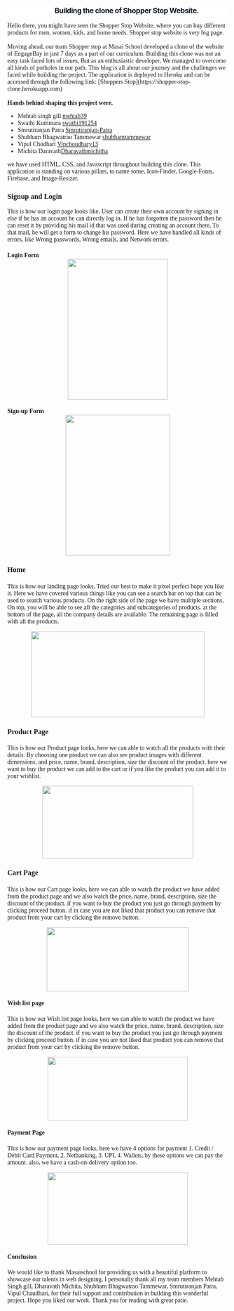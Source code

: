 <div><h3 style="--tw-ring-color: rgba(59, 130, 246, 0.5); --tw-ring-inset: var(--tw-empty, ); --tw-ring-offset-color: #fff; --tw-ring-offset-shadow: 0 0 #0000; --tw-ring-offset-width: 0px; --tw-ring-shadow: 0 0 #0000; --tw-shadow: 0 0 #0000; background-color: white; border-color: rgb(229, 231, 235); border-style: solid; border-width: 0px; box-sizing: border-box; color: #111827; font-family: Inter, ui-sans-serif, system-ui, -apple-system, BlinkMacSystemFont, &quot;Segoe UI&quot;, Roboto, &quot;Helvetica Neue&quot;, Arial, &quot;Noto Sans&quot;, sans-serif, &quot;Apple Color Emoji&quot;, &quot;Segoe UI Emoji&quot;, &quot;Segoe UI Symbol&quot;, &quot;Noto Color Emoji&quot;; letter-spacing: -0.5px; line-height: 1.2; margin: 0px; text-align: left;">&nbsp; &nbsp; &nbsp; &nbsp; &nbsp; &nbsp; &nbsp; &nbsp; &nbsp; &nbsp; &nbsp; &nbsp; &nbsp; &nbsp; &nbsp; &nbsp; Building the clone of Shopper Stop Website.</h3><div class="separator" style="clear: both;"><span style="font-family: Cambria, Cochin, Georgia, Times, &quot;Times New Roman&quot;, serif;"><br /></span></div><div class="separator" style="clear: both;"><span style="font-family: Cambria, Cochin, Georgia, Times, &quot;Times New Roman&quot;, serif;">Hello there, you might have seen the Shopper Stop Website, where you can buy different products for men, women, kids, and home needs. Shopper stop website is very big page.</span></div></div><div class="separator" style="clear: both;"><span style="font-family: Cambria, Cochin, Georgia, Times, &quot;Times New Roman&quot;, serif;"><br /></span></div><div class="separator" style="clear: both;"><span style="font-family: Cambria, Cochin, Georgia, Times, &quot;Times New Roman&quot;, serif;">Moving ahead, our team Shopper stop at Masai School developed a clone of the website of EngageBay in just 7 days as a part of our curriculum. Building this clone was not an easy task faced lots of issues, But as an enthusiastic developer, We managed to overcome all kinds of potholes in our path. This blog is all about our journey and the challenges we faced while building the project. 
  The application is deployed to Heroku and can be accessed through the following link:
[Shoppers Stop](https://shopper-stop-clone.herokuapp.com)</span></div><div class="separator" style="clear: both;"><span style="font-family: Cambria, Cochin, Georgia, Times, &quot;Times New Roman&quot;, serif;"><br /></span></div><div class="separator" style="clear: both;"><b style="font-family: Cambria, Cochin, Georgia, Times, &quot;Times New Roman&quot;, serif;">Hands behind shaping this project were.</b></div><div class="separator" style="clear: both;"><ul style="font-family: Cambria, Cochin, Georgia, Times, &quot;Times New Roman&quot;, serif;"><li>Mehtab singh gill&nbsp;<a href="https://github.com/mehtab39">mehtab39</a></li><li>Swathi Kummara&nbsp;<a href="https://github.com/swathi191254">swathi191254</a></li><li>Smrutiranjan Patra&nbsp;<a href="https://github.com/Smrutiranjan-Patra">Smrutiranjan-Patra</a></li><li>Shubham Bhagwatrao Tammewar&nbsp;<a href="https://github.com/shubhamtammewar">shubhamtammewar</a></li><li>Vipul Chodhari&nbsp;<a href="https://github.com/Vipchoudhary13">Vipchoudhary13</a></li><li>Michita Daravath<a href="https://github.com/Dharavathmichitha">Dharavathmichitha</a></li></ul><div><p style="font-family: Cambria, Cochin, Georgia, Times, &quot;Times New Roman&quot;, serif;">we have used HTML, CSS, and Javascript throughout building this clone. This application is standing on various pillars, to name some, Icon-Finder, Google-Fonts, Firebase, and Image-Resizer.</p><h3 style="font-family: Cambria, Cochin, Georgia, Times, &quot;Times New Roman&quot;, serif;">Signup and Login</h3><p style="font-family: Cambria, Cochin, Georgia, Times, &quot;Times New Roman&quot;, serif;">This is how our login page looks like, User can create their own account by signing in else if he has an account he can directly log in. If he has forgotten the password then he can reset it by providing his mail id that was used during creating an account there, To that mail, he will get a form to change his password. Here we have handled all kinds of errors, like Wrong passwords, Wrong emails, and Network errors.</p><h4 style="font-family: Cambria, Cochin, Georgia, Times, &quot;Times New Roman&quot;, serif;">Login Form<div class="separator" style="clear: both; text-align: center;"><a href="https://blogger.googleusercontent.com/img/a/AVvXsEiiHel1hMeYtRgmxmLVdPiUuOydC88jmY_wgBeiSnNIMehxRE9xLdwLRJ-sNI7YyxYJDb2EEyfU64--t4kWLsYIdONgm4m7E4t9Fnu45-LPffDEh7_mg3ioxNiA8JZjfAYHetPbJRDnKydoqDkgvwiEMm3s5tZM-byRyfpVTbATLLjmYmc6lR6oLF5V=s619" style="margin-left: 1em; margin-right: 1em;"><img border="0" data-original-height="619" data-original-width="441" height="320" src="https://blogger.googleusercontent.com/img/a/AVvXsEiiHel1hMeYtRgmxmLVdPiUuOydC88jmY_wgBeiSnNIMehxRE9xLdwLRJ-sNI7YyxYJDb2EEyfU64--t4kWLsYIdONgm4m7E4t9Fnu45-LPffDEh7_mg3ioxNiA8JZjfAYHetPbJRDnKydoqDkgvwiEMm3s5tZM-byRyfpVTbATLLjmYmc6lR6oLF5V=s320" width="228" /></a></div></h4><h4 style="font-family: Cambria, Cochin, Georgia, Times, &quot;Times New Roman&quot;, serif;">Sign-up Form<div class="separator" style="clear: both; text-align: center;"><a href="https://blogger.googleusercontent.com/img/a/AVvXsEgFxslvCrIPSY78QzHRaqod3tNYKi6dk_XAMOKv1po9yTW8FnZt5oQDt8KIaqMooh17c1ZIgQdKu2fFleXZ1iZaNNtvzosuZXRn8XmEAx-8aSSWPvqyv18OlkAofs3vVtt_M_rCfLJOe1pslvebs3Eslu3lGYssU_lFkZTwTg9zA-IPaX38dvSbstas=s603" style="margin-left: 1em; margin-right: 1em;"><img border="0" data-original-height="603" data-original-width="451" height="320" src="https://blogger.googleusercontent.com/img/a/AVvXsEgFxslvCrIPSY78QzHRaqod3tNYKi6dk_XAMOKv1po9yTW8FnZt5oQDt8KIaqMooh17c1ZIgQdKu2fFleXZ1iZaNNtvzosuZXRn8XmEAx-8aSSWPvqyv18OlkAofs3vVtt_M_rCfLJOe1pslvebs3Eslu3lGYssU_lFkZTwTg9zA-IPaX38dvSbstas=s320" width="239" /></a></div></h4><h3 style="font-family: Cambria, Cochin, Georgia, Times, &quot;Times New Roman&quot;, serif;">Home</h3><h4 style="font-family: Cambria, Cochin, Georgia, Times, &quot;Times New Roman&quot;, serif;"><div class="separator" style="clear: both; text-align: center;"><p style="font-weight: 400; text-align: start;">This is how our landing page looks, Tried our best to make it pixel perfect hope you like it. Here we have covered various things like you can see a search bar on top that can be used to search various products. On the right side of the page we have multiple sections, On top, you will be able to see all the categories and subcategories of products. at the bottom of the page, all the company details are available. The remaining page is filled with all the products.</p><div class="separator" style="clear: both; text-align: center;"><a href="https://blogger.googleusercontent.com/img/a/AVvXsEhB9z5weSDlzlbfFp9m7of-OV0L6l91Jy4q_51dGvEThNAnFvVq9IF8KR_lXne7LGyuTIeRm3BgTZazymPGUZAhZv3Bg4CGW4vnTXPKAreCSWh9Gczsbq1WJTHtTIvuk7isQyo9R1jIv97gqKPSYkmav0R0L9G1ogrEeP9CErVAuFOPt8Wmwazyg6tM=s1366" style="margin-left: 1em; margin-right: 1em;"><img border="0" data-original-height="768" data-original-width="1366" height="196" src="https://blogger.googleusercontent.com/img/a/AVvXsEhB9z5weSDlzlbfFp9m7of-OV0L6l91Jy4q_51dGvEThNAnFvVq9IF8KR_lXne7LGyuTIeRm3BgTZazymPGUZAhZv3Bg4CGW4vnTXPKAreCSWh9Gczsbq1WJTHtTIvuk7isQyo9R1jIv97gqKPSYkmav0R0L9G1ogrEeP9CErVAuFOPt8Wmwazyg6tM=w396-h196" width="396" /></a></div><p></p></div></h4><h3 style="font-family: Cambria, Cochin, Georgia, Times, &quot;Times New Roman&quot;, serif;">Product Page</h3><h4 style="font-family: Cambria, Cochin, Georgia, Times, &quot;Times New Roman&quot;, serif;"><div class="separator" style="clear: both; text-align: center;"><div class="separator" style="clear: both;"><p style="font-weight: 400; text-align: start;">This is how our Product page looks, here we can able to watch all the products with their details. By choosing one product we can also see product images with different dimensions, and price, name, brand, description, size the discount of the product. here we want to buy the product we can add to the cart or if you like the product you can add it to your wishlist.</p><img alt="" src="http://127.0.0.1:5500/public/blog.html" style="font-weight: 400; text-align: start;" /></div><div class="separator" style="clear: both; text-align: center;"><a href="https://blogger.googleusercontent.com/img/a/AVvXsEgRFHKB7N8UL3Noq17JGXUdN3C_hEgKvKhCc9XS5J1wuErMgOrh7o7V65Eogku0HNxrrc60OyfGk9HVRZqxbbK89nsskFVLnd9OG7spchOJkc0ASk5g_rShtoj1m9nDbxmkGAr11bdP0mUPTtFke6-EMSPt8-AiLxRjrrVcqoCZzsdyopnGrjklRgeh=s1352" style="margin-left: 1em; margin-right: 1em;"><img border="0" data-original-height="612" data-original-width="1352" height="165" src="https://blogger.googleusercontent.com/img/a/AVvXsEgRFHKB7N8UL3Noq17JGXUdN3C_hEgKvKhCc9XS5J1wuErMgOrh7o7V65Eogku0HNxrrc60OyfGk9HVRZqxbbK89nsskFVLnd9OG7spchOJkc0ASk5g_rShtoj1m9nDbxmkGAr11bdP0mUPTtFke6-EMSPt8-AiLxRjrrVcqoCZzsdyopnGrjklRgeh=w344-h165" width="344" /></a></div></div></h4><h3 style="font-family: Cambria, Cochin, Georgia, Times, &quot;Times New Roman&quot;, serif;">Cart Page</h3><h4 style="font-family: Cambria, Cochin, Georgia, Times, &quot;Times New Roman&quot;, serif;"><div class="separator" style="clear: both; text-align: center;"><p style="font-weight: 400; text-align: start;">This is how our Cart page looks, here we can able to watch the product we have added from the product page and we also watch the price, name, brand, description, size the discount of the product. if you want to buy the product you just go through payment by clicking proceed button. if in case you are not liked that product you can remove that product from your cart by clicking the remove button.</p><div class="separator" style="clear: both; text-align: center;"><a href="https://blogger.googleusercontent.com/img/a/AVvXsEhHazWpEww0PDHFoWiL57KdFRFyic2HFIAZ6W3D2dpbLbCARg_BHEtwZpFgE9o8wjKzIPzalxsjCVdsLN_X97oHj2c36RbjvJ75kCCaGXoqZHn6VwDatpDbAnQNb5R0RBumD1rM18FRbIGNXCyjOQpq3jwrmBnYWVcMRIhVXECuWFmLb7Mq8JtdYtkz=s1354" style="margin-left: 1em; margin-right: 1em;"><img border="0" data-original-height="619" data-original-width="1354" height="146" src="https://blogger.googleusercontent.com/img/a/AVvXsEhHazWpEww0PDHFoWiL57KdFRFyic2HFIAZ6W3D2dpbLbCARg_BHEtwZpFgE9o8wjKzIPzalxsjCVdsLN_X97oHj2c36RbjvJ75kCCaGXoqZHn6VwDatpDbAnQNb5R0RBumD1rM18FRbIGNXCyjOQpq3jwrmBnYWVcMRIhVXECuWFmLb7Mq8JtdYtkz=w324-h146" width="324" /></a></div><p></p></div></h4><h4 style="font-family: Cambria, Cochin, Georgia, Times, &quot;Times New Roman&quot;, serif;">Wish list page</h4><h4 style="font-family: Cambria, Cochin, Georgia, Times, &quot;Times New Roman&quot;, serif;"><div class="separator" style="clear: both; text-align: center;"><div class="separator" style="clear: both;"><p style="font-weight: 400; text-align: start;">This is how our Wish list page looks, here we can able to watch the product we have added from the product page and we also watch the price, name, brand, description, size the discount of the product. if you want to buy the product you just go through payment by clicking proceed button. if in case you are not liked that product you can remove that product from your cart by clicking the remove button.</p><div class="separator" style="clear: both; text-align: center;"><a href="https://blogger.googleusercontent.com/img/a/AVvXsEjSvHZwd1lENzsVPvzdM4Xnf-DgcOu3mN8uwkJnzJ2Mh3U0jClbo1QvAsRZuop-wfFOE1jGCwPPi0sN-P-vwtAfv16jAdb1iGHDZ5nHjf1TTxfwCXTrJasJAfWcOSQNdnCMGyBEXniaXsz2DT3A0lo4V6bD50l1Nw_mAoPGK_tsgpXJfq_encizEOgZ=s1354" style="margin-left: 1em; margin-right: 1em;"><img border="0" data-original-height="619" data-original-width="1354" height="146" src="https://blogger.googleusercontent.com/img/a/AVvXsEjSvHZwd1lENzsVPvzdM4Xnf-DgcOu3mN8uwkJnzJ2Mh3U0jClbo1QvAsRZuop-wfFOE1jGCwPPi0sN-P-vwtAfv16jAdb1iGHDZ5nHjf1TTxfwCXTrJasJAfWcOSQNdnCMGyBEXniaXsz2DT3A0lo4V6bD50l1Nw_mAoPGK_tsgpXJfq_encizEOgZ=s320" width="320" /></a></div></div></div></h4><h4 style="font-family: Cambria, Cochin, Georgia, Times, &quot;Times New Roman&quot;, serif;">Payment Page</h4><h4 style="font-family: Cambria, Cochin, Georgia, Times, &quot;Times New Roman&quot;, serif;"><div class="separator" style="clear: both; text-align: center;"><div class="separator" style="clear: both;"><p style="font-weight: 400; text-align: start;">This is how our payment page looks, here we have 4 options for payment 1. Credit / Debit Card Payment, 2. Netbanking, 3. UPI, 4. Wallets, by these options we can pay the amount. also, we have a cash-on-delivery option too.</p><div class="separator" style="clear: both; text-align: center;"><a href="https://blogger.googleusercontent.com/img/a/AVvXsEiNO-JIpjiroTLIgZtX4vZm2ezMIwJWustGY-YniQTrSVAc8Ysql45uQ5feKRtyCbdC58vxUstVGjzsHU4kyACpQEPxbIazh4HlQg_YTe7HZOvEt-vWhvrsvueKObl4OKSxywUlu5wO7H5Cna3GQ_Gd_-mgZycRAutudJL7Xa8sb2IwOTzoEPpW096E=s1348" style="margin-left: 1em; margin-right: 1em;"><img border="0" data-original-height="623" data-original-width="1348" height="165" src="https://blogger.googleusercontent.com/img/a/AVvXsEiNO-JIpjiroTLIgZtX4vZm2ezMIwJWustGY-YniQTrSVAc8Ysql45uQ5feKRtyCbdC58vxUstVGjzsHU4kyACpQEPxbIazh4HlQg_YTe7HZOvEt-vWhvrsvueKObl4OKSxywUlu5wO7H5Cna3GQ_Gd_-mgZycRAutudJL7Xa8sb2IwOTzoEPpW096E=w320-h165" width="320" /></a></div><p></p></div></div></h4><h4 style="font-family: Cambria, Cochin, Georgia, Times, &quot;Times New Roman&quot;, serif;">Conclusion</h4><h4 style="font-family: Cambria, Cochin, Georgia, Times, &quot;Times New Roman&quot;, serif;"><div class="separator" style="clear: both; text-align: center;"><div class="separator" style="clear: both;"><div class="separator" style="clear: both;"><p style="font-weight: 400; text-align: start;">We would like to thank Masaischool for providing us with a beautiful platform to showcase our talents in web designing, I personally thank all my team members Mehtab Singh gill, Dharavath Michita, Shubham Bhagwatrao Tammewar, Smrutiranjan Patra, Vipul Chaudhari, for their full support and contribution in building this wonderful project. Hope you liked our work. Thank you for reading with great patie.
